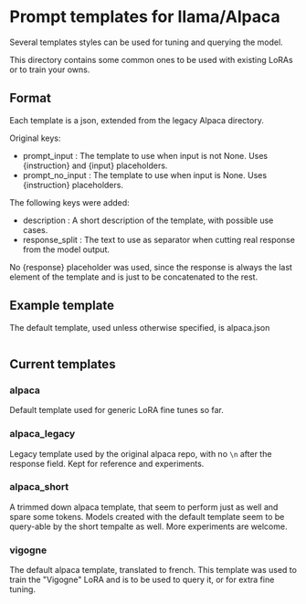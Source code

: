 # Prompt templates for llama/Alpaca

Several templates styles can be used for tuning and querying the model.

This directory contains some common ones to be used with existing LoRAs or to train your owns.

## Format

Each template is a json, extended from the legacy Alpaca directory.

Original keys:  
- prompt_input : The template to use when input is not None. Uses {instruction} and {input} placeholders.
- prompt_no_input : The template to use when input is None. Uses {instruction} placeholders.

The following keys were added:  
- description : A short description of the template, with possible use cases.
- response_split : The text to use as separator when cutting real response from the model output.

No {response} placeholder was used, since the response is always the last element of the template and is just to be concatenated to the rest.

## Example template

The default template, used unless otherwise specified, is alpaca.json

```
```

## Current templates

### alpaca

Default template used for generic LoRA fine tunes so far.

### alpaca_legacy

Legacy template used by the original alpaca repo, with no `\n` after the response field. Kept for reference and experiments.

### alpaca_short

A trimmed down alpaca template, that seem to perform just as well and spare some tokens. Models created with the default template seem to be query-able by the short tempalte as well. More experiments are welcome.

### vigogne

The default alpaca template, translated to french. This template was used to train the "Vigogne" LoRA and is to be used to query it, or for extra fine tuning.
